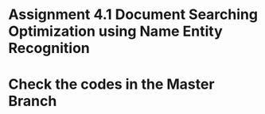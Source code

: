 # Assignment 4.1 Document Searching Optimization using Name Entity Recognition
# Check the codes in the Master Branch

